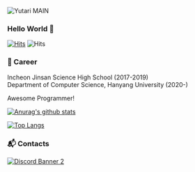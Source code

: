 ![Yutari MAIN](https://cdn.discordapp.com/attachments/786229093284184067/793006606547157012/github_main.png)


### Hello World 👋
[![Hits](https://hits.seeyoufarm.com/api/count/incr/badge.svg?url=https%3A%2F%2Fgithub.com%2FYutari%2Fhit-counter&count_bg=%23E974FF&title_bg=%23555555&icon=&icon_color=%23E7E7E7&title=hits&edge_flat=false)](https://hits.seeyoufarm.com) ![Hits](https://img.shields.io/github/followers/Yutari?label=Follow)

### :purple_heart: Career
Incheon Jinsan Science High School (2017-2019)  
Department of Computer Science, Hanyang University (2020-)



Awesome Programmer!

[![Anurag's github stats](https://github-readme-stats.vercel.app/api?username=Yutari)](https://github.com/Yutari/github-readme-stats)

[![Top Langs](https://github-readme-stats.vercel.app/api/top-langs/?username=Yutari&layout=compact)](https://github.com/Yutari/github-readme-stats)

### :mailbox_with_mail: Contacts
[![Discord Banner 2](https://discordapp.com/api/guilds/778947466791092265/widget.png?style=banner2)](https://discord.gg/SfwWs7UKEY)

